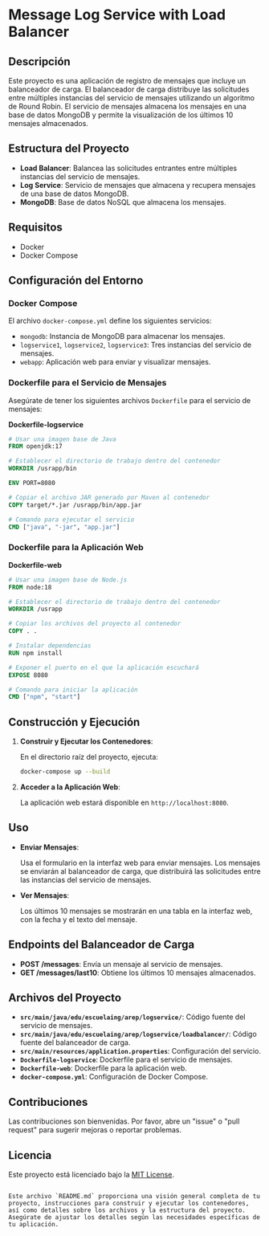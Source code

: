 
# Message Log Service with Load Balancer

## Descripción

Este proyecto es una aplicación de registro de mensajes que incluye un balanceador de carga. El balanceador de carga distribuye las solicitudes entre múltiples instancias del servicio de mensajes utilizando un algoritmo de Round Robin. El servicio de mensajes almacena los mensajes en una base de datos MongoDB y permite la visualización de los últimos 10 mensajes almacenados.

## Estructura del Proyecto

- **Load Balancer**: Balancea las solicitudes entrantes entre múltiples instancias del servicio de mensajes.
- **Log Service**: Servicio de mensajes que almacena y recupera mensajes de una base de datos MongoDB.
- **MongoDB**: Base de datos NoSQL que almacena los mensajes.

## Requisitos

- Docker
- Docker Compose

## Configuración del Entorno

### Docker Compose

El archivo `docker-compose.yml` define los siguientes servicios:

- `mongodb`: Instancia de MongoDB para almacenar los mensajes.
- `logservice1`, `logservice2`, `logservice3`: Tres instancias del servicio de mensajes.
- `webapp`: Aplicación web para enviar y visualizar mensajes.

### Dockerfile para el Servicio de Mensajes

Asegúrate de tener los siguientes archivos `Dockerfile` para el servicio de mensajes:

**Dockerfile-logservice**

```Dockerfile
# Usar una imagen base de Java
FROM openjdk:17

# Establecer el directorio de trabajo dentro del contenedor
WORKDIR /usrapp/bin

ENV PORT=8080

# Copiar el archivo JAR generado por Maven al contenedor
COPY target/*.jar /usrapp/bin/app.jar

# Comando para ejecutar el servicio
CMD ["java", "-jar", "app.jar"]
```

### Dockerfile para la Aplicación Web

**Dockerfile-web**

```Dockerfile
# Usar una imagen base de Node.js
FROM node:18

# Establecer el directorio de trabajo dentro del contenedor
WORKDIR /usrapp

# Copiar los archivos del proyecto al contenedor
COPY . .

# Instalar dependencias
RUN npm install

# Exponer el puerto en el que la aplicación escuchará
EXPOSE 8080

# Comando para iniciar la aplicación
CMD ["npm", "start"]
```

## Construcción y Ejecución

1. **Construir y Ejecutar los Contenedores**:

   En el directorio raíz del proyecto, ejecuta:

   ```bash
   docker-compose up --build
   ```

2. **Acceder a la Aplicación Web**:

   La aplicación web estará disponible en `http://localhost:8080`.

## Uso

- **Enviar Mensajes**:

  Usa el formulario en la interfaz web para enviar mensajes. Los mensajes se enviarán al balanceador de carga, que distribuirá las solicitudes entre las instancias del servicio de mensajes.

- **Ver Mensajes**:

  Los últimos 10 mensajes se mostrarán en una tabla en la interfaz web, con la fecha y el texto del mensaje.

## Endpoints del Balanceador de Carga

- **POST /messages**: Envía un mensaje al servicio de mensajes.
- **GET /messages/last10**: Obtiene los últimos 10 mensajes almacenados.

## Archivos del Proyecto

- **`src/main/java/edu/escuelaing/arep/logservice/`**: Código fuente del servicio de mensajes.
- **`src/main/java/edu/escuelaing/arep/logservice/loadbalancer/`**: Código fuente del balanceador de carga.
- **`src/main/resources/application.properties`**: Configuración del servicio.
- **`Dockerfile-logservice`**: Dockerfile para el servicio de mensajes.
- **`Dockerfile-web`**: Dockerfile para la aplicación web.
- **`docker-compose.yml`**: Configuración de Docker Compose.

## Contribuciones

Las contribuciones son bienvenidas. Por favor, abre un "issue" o "pull request" para sugerir mejoras o reportar problemas.

## Licencia

Este proyecto está licenciado bajo la [MIT License](LICENSE).

```

Este archivo `README.md` proporciona una visión general completa de tu proyecto, instrucciones para construir y ejecutar los contenedores, así como detalles sobre los archivos y la estructura del proyecto. Asegúrate de ajustar los detalles según las necesidades específicas de tu aplicación.

